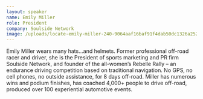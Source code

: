 ```yaml
---
layout: speaker
name: Emily Miller
role: President
company: Soulside Network
image: /uploads/locate-emily-miller-240-9064aaf16baf91f4dab50dc1326a2521.jpg
---
```


Emily Miller wears many hats…and helmets. Former professional off-road racer and driver, she is the President of sports marketing and PR firm Soulside Network, and founder of the all-women’s Rebelle Rally – an endurance driving competition based on traditional navigation. No GPS, no cell phones, no outside assistance, for 8 days off-road. Miller has numerous wins and podium finishes, has coached 4,000+ people to drive off-road, produced over 100 experiential automotive events.